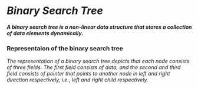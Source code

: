 # _Binary Search Tree_

***A binary search tree is a non-linear data structure that stores a collection of data elements dynamically.***

### Representaion of the binary search tree
_The representation of a binary search tree depicts that each node consists of three fields. The first field consists of data, and the second and third field consists of pointer that points to another node in left and right direction respectively, i.e., left and right child respectively._ 
